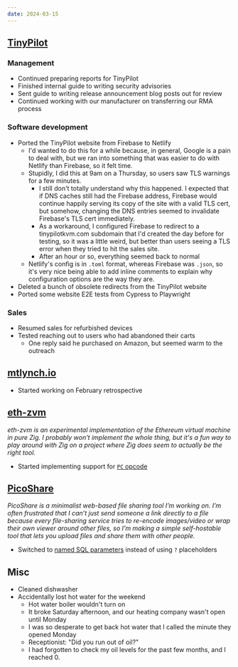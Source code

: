 ```yaml
---
date: 2024-03-15
---
```


## [TinyPilot](https://tinypilotkvm.com)

### Management

- Continued preparing reports for TinyPilot
- Finished internal guide to writing security advisories
- Sent guide to writing release announcement blog posts out for review
- Continued working with our manufacturer on transferring our RMA process

### Software development

- Ported the TinyPilot website from Firebase to Netlify
  - I'd wanted to do this for a while because, in general, Google is a pain to deal with, but we ran into something that was easier to do with Netlify than Firebase, so it felt time.
  - Stupidly, I did this at 9am on a Thursday, so users saw TLS warnings for a few minutes.
    - I still don't totally understand why this happened. I expected that if DNS caches still had the Firebase address, Firebase would continue happily serving its copy of the site with a valid TLS cert, but somehow, changing the DNS entries seemed to invalidate Firebase's TLS cert immediately.
    - As a workaround, I configured Firebase to redirect to a tinypilotkvm.com subdomain that I'd created the day before for testing, so it was a little weird, but better than users seeing a TLS error when they tried to hit the sales site.
    - After an hour or so, everything seemed back to normal
  - Netlify's config is in `.toml` format, whereas Firebase was `.json`, so it's very nice being able to add inline comments to explain why configuration options are the way they are.
- Deleted a bunch of obsolete redirects from the TinyPilot website
- Ported some website E2E tests from Cypress to Playwright

### Sales

- Resumed sales for refurbished devices
- Tested reaching out to users who had abandoned their carts
  - One reply said he purchased on Amazon, but seemed warm to the outreach

## [mtlynch.io](https://mtlynch.io)

- Started working on February retrospective

## [eth-zvm](https://github.com/mtlynch/eth-zvm)

_eth-zvm is an experimental implementation of the Ethereum virtual machine in pure Zig. I probably won't implement the whole thing, but it's a fun way to play around with Zig on a project where Zig does seem to actually be the right tool._

- Started implementing support for [`PC` opcode](https://github.com/mtlynch/eth-zvm/pull/29)

## [PicoShare](https://pico.rocks)

_PicoShare is a minimalist web-based file sharing tool I’m working on. I’m often frustrated that I can’t just send someone a link directly to a file because every file-sharing service tries to re-encode images/video or wrap their own viewer around other files, so I’m making a simple self-hostable tool that lets you upload files and share them with other people._

- Switched to [named SQL parameters](https://github.com/mtlynch/picoshare/pull/560) instead of using `?` placeholders

## Misc

- Cleaned dishwasher
- Accidentally lost hot water for the weekend
  - Hot water boiler wouldn't turn on
  - It broke Saturday afternoon, and our heating company wasn't open until Monday
  - I was so desperate to get back hot water that I called the minute they opened Monday
  - Receptionist: "Did you run out of oil?"
  - I had forgotten to check my oil levels for the past few months, and I reached 0.
